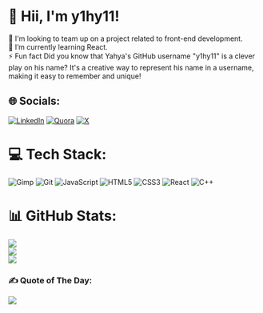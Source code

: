 # 👋 Hii, I'm y1hy11!
👯 I'm looking to team up on a project related to front-end development.<br>🌱 I’m currently learning React.<br>⚡ Fun fact Did you know that Yahya's GitHub username "y1hy11" is a clever play on his name? It's a creative way to represent his name in a username, making it easy to remember and unique!


## 🌐 Socials:
[![LinkedIn](https://img.shields.io/badge/Linkedin-%230077B5?style=for-the-badge&logo=Linkedin&logoColor=white)](https://linkedin.com/in/yahya-elalaoui) [![Quora](https://img.shields.io/badge/Quora-%23B92B27?style=for-the-badge&logo=quora&logoColor=white)](https://quora.com/profile/Y1hy11) [![X](https://img.shields.io/badge/X-black?style=for-the-badge&logo=X&logoColor=white)](https://x.com/y1hy1_1) 


# 💻 Tech Stack:
![Gimp](https://img.shields.io/badge/Gimp-657D8B?style=for-the-badge&logo=gimp&logoColor=FFFFFF) ![Git](https://img.shields.io/badge/git-%23F05033.svg?style=for-the-badge&logo=git&logoColor=white) ![JavaScript](https://img.shields.io/badge/javascript-%23323330.svg?style=for-the-badge&logo=javascript&logoColor=%23F7DF1E) ![HTML5](https://img.shields.io/badge/html5-%23E34F26.svg?style=for-the-badge&logo=html5&logoColor=white) ![CSS3](https://img.shields.io/badge/css3-%231572B6.svg?style=for-the-badge&logo=css3&logoColor=white) ![React](https://img.shields.io/badge/React-188bff.svg?style=for-the-badge&logo=React&logoColor=white) ![C++](https://img.shields.io/badge/C++-00599C.svg?style=for-the-badge&logo=C%2B%2B&logoColor=white)


# 📊 GitHub Stats:
![](https://github-readme-stats.vercel.app/api?username=y1hy11&theme=tokyonight&hide_border=false&include_all_commits=true&count_private=true)<br/>
![](https://github-readme-streak-stats.herokuapp.com/?user=y1hy11&theme=tokyonight&hide_border=false)<br/>
![](https://github-readme-stats.vercel.app/api/top-langs/?username=y1hy11&theme=tokyonight&hide_border=false&include_all_commits=true&count_private=true&layout=compact)



### ✍️ Quote of The Day:
![](https://quotes-github-readme.vercel.app/api?type=horizontal&theme=radical)

<!-- Proudly created with ❤ by y1hy11 with GPRM ( https://gprm.itsvg.in ) -->

